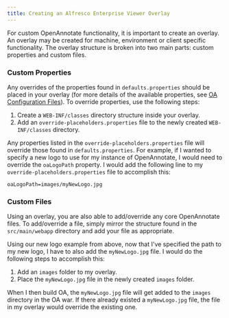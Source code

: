```yaml
---
title: Creating an Alfresco Enterprise Viewer Overlay
---
```


For custom OpenAnnotate functionality, it is important to create an overlay. An overlay may be created for machine, environment or client specific functionality. The overlay structure is broken into two main parts: custom properties and custom files.

### Custom Properties

Any overrides of the properties found in `defaults.properties` should be placed in your overlay (for more details of the available properties, see [OA Configuration Files](https://github.com/tsgrp/OpenAnnotate/wiki/OA-Configuration-Files)). To override properties, use the following steps:

1. Create a `WEB-INF/classes` directory structure inside your overlay.
1. Add an `override-placeholders.properties` file to the newly created `WEB-INF/classes` directory.

Any properties listed in the `override-placeholders.properties` file will override those found in `defaults.properties`. For example, if I wanted to specify a new logo to use for my instance of OpenAnnotate, I would need to override the `oaLogoPath` property. I would add the following line to my `override-placeholders.properties` file to accomplish this:

    oaLogoPath=images/myNewLogo.jpg

### Custom Files

Using an overlay, you are also able to add/override any core OpenAnnotate files. To add/override a file, simply mirror the structure found in the `src/main/webapp` directory and add your file as appropriate.

Using our new logo example from above, now that I've specified the path to my new logo, I have to also add the `myNewLogo.jpg` file. I would do the following steps to accomplish this:

1. Add an `images` folder to my overlay.
1. Place the `myNewLogo.jpg` file in the newly created `images` folder.

When I then build OA, the `myNewLogo.jpg` file will get added to the `images` directory in the OA war. If there already existed a `myNewLogo.jpg` file, the file in my overlay would override the existing one.
